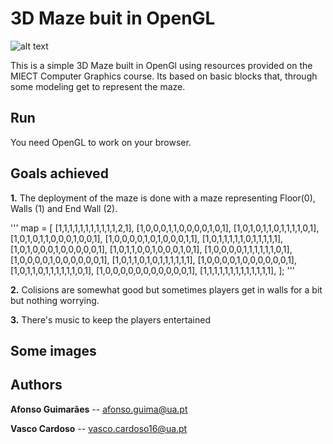 # 3D Maze buit in OpenGL

![alt text](https://i.imgur.com/9lNRHi6.png "1")

This is a simple 3D Maze built in OpenGl using resources provided on the MIECT Computer Graphics course. Its based on basic blocks that, through some modeling get to represent the maze.

## Run

You need OpenGL to work on your browser.

## Goals achieved

**1.**   The deployment of the maze is done with a maze representing Floor(0), Walls (1) and End Wall (2).

'''
map = [
    [1,1,1,1,1,1,1,1,1,1,1,2,1],
    [1,0,0,0,1,1,0,0,0,0,1,0,1],
    [1,0,1,0,1,1,0,1,1,1,1,0,1],
    [1,0,1,0,1,1,0,0,0,1,0,0,1],
    [1,0,0,0,0,1,0,1,0,0,0,1,1],
    [1,0,1,1,1,1,1,0,1,1,1,1,1],
    [1,0,1,0,0,0,1,0,0,0,0,0,1],
    [1,0,1,1,0,0,1,0,0,0,1,0,1],
    [1,0,0,0,0,1,1,1,1,1,1,0,1],
    [1,0,0,0,0,1,0,0,0,0,0,0,1],
    [1,0,1,1,0,1,0,1,1,1,1,1,1],
    [1,0,0,0,0,1,0,0,0,0,0,0,1],
    [1,0,1,1,0,1,1,1,1,1,1,0,1],
    [1,0,0,0,0,0,0,0,0,0,0,0,1],
    [1,1,1,1,1,1,1,1,1,1,1,1,1],
];
'''

**2.**   Colisions are somewhat good but sometimes players get in walls for a bit but nothing worrying.

**3.**   There's music to keep the players entertained

## Some images

## Authors

**Afonso Guimarães** -- afonso.guima@ua.pt

**Vasco Cardoso** -- vasco.cardoso16@ua.pt